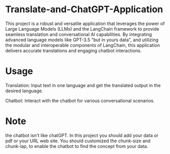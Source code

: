 # Translate-and-ChatGPT-Application
This project is a robust and versatile application that leverages the power of Large Language Models (LLMs) and the LangChain framework to provide seamless translation and conversational AI capabilities. By integrating advanced language models like GPT-3.5 "but in yours data", and utilizing the modular and interoperable components of LangChain, this application delivers accurate translations and engaging chatbot interactions.

# Usage
Translation: Input text in one language and get the translated output in the desired language.

Chatbot: Interact with the chatbot for various conversational scenarios.

# Note
the chatbot isn't like chatGPT. 
In this project you should add your data or pdf or your URL web site.
You should customized the chunk-size and chunk-lap, to enable the chatbot to find the concept from your data.
